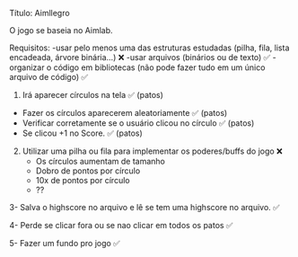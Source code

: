 Título: Aimllegro

O jogo se baseia no Aimlab.


Requisitos:
   -usar pelo menos uma das estruturas estudadas (pilha, fila, lista encadeada, árvore binária…) ❌
   -usar arquivos (binários ou de texto) ✅
   -organizar o código em bibliotecas (não pode fazer tudo em um único arquivo de código) ✅


1) Irá aparecer círculos na tela ✅ (patos)
  - Fazer os círculos aparecerem aleatoriamente ✅ (patos)
  - Verificar corretamente se o usuário clicou no círculo ✅ (patos)
  - Se clicou +1 no Score. ✅ (patos)
 
 2) Utilizar uma pilha ou fila para implementar os poderes/buffs do jogo ❌
    - Os círculos aumentam de tamanho
    - Dobro de pontos por círculo
    - 10x de pontos por círculo
    - ??
    
3- Salva o highscore no arquivo e lê se tem uma highscore no arquivo. ✅
 	
4- Perde se clicar fora ou se nao clicar em todos os patos ✅

5- Fazer um fundo pro jogo ✅
